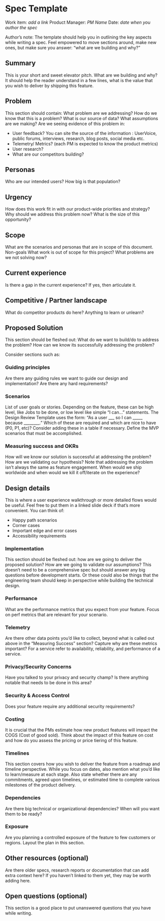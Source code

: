# Spec Template

Work item: _add a link_
Product Manager: _PM Name_
Date: _date when you author the spec_

Author’s note: The template should help you in outlining the key aspects while writing a spec. Feel empowered to move sections around, make new ones, but make sure you answer: “what are we building and why?”

## Summary
This is your short and sweet elevator pitch. What are we building and why? It should help the reader understand in a few lines, what is the value that you wish to deliver by shipping this feature. 

## Problem 
This section should contain: What problem are we addressing? How do we know that this is a problem? What is our source of data?  What assumptions are we making? 
Are we seeing evidence of this problem in:
-	User feedback? You can site the source of the information : UserVoice, public forums, interviews, research, blog posts, social media etc.
-	Telemetry/ Metrics? (each PM is expected to know the product metrics)
-	User research? 
-	What are our competitors building?

## Personas 
Who are our intended users? 
How big is that population? 

## Urgency
How does this work fit in with our product-wide priorities and strategy?  
Why should we address this problem now? 
What is the size of this opportunity?

## Scope
What are the scenarios and personas that are in scope of this document. 
Non-goals
What work is out of scope for this project? What problems are we not solving now?

## Current experience 
Is there a gap in the current experience? If yes, then articulate it.

## Competitive / Partner landscape
What do competitor products do here? Anything to learn or unlearn?

## Proposed Solution 
This section should be fleshed out: What do we want to build/do to address the problem? How can we know its successfully addressing the problem? 

Consider sections such as: 

### Guiding principles 
Are there any guiding rules we want to guide our design and implementation? Are there any hard requirements? 

### Scenarios
List of user goals or stories. Depending on the feature, these can be high level, like Jobs to be done, or low level like simple “I can…” statements. The Design Review Template uses the form: “As a user ___ so I can _____ because ________.” 
Which of these are required and which are nice to have (P0, P1, etc)? Consider adding these in a table if necessary.
Define the MVP scenarios that must be accomplished.

### Measuring success and OKRs
How will we know our solution is successful at addressing the problem? How are we validating our hypothesis? Note that addressing the problem isn’t always the same as feature engagement. When would we ship worldwide and when would we kill it off/iterate on the experience? 

## Design details 
This is where a user experience walkthrough or more detailed flows would be useful. Feel free to put them in a linked slide deck if that’s more convenient. You can think of:
-	Happy path scenarios
-	Corner cases
-	Important edge and error cases  
-	Accessibility requirements 

### Implementation 
This section should be fleshed out: how are we going to deliver the proposed solution? How are we going to validate our assumptions? This doesn’t need to be a comprehensive spec but should answer any big questions before development starts. Or these could also be things that the engineering team should keep in perspective while building the technical design.

### Performance 
What are the performance metrics that you expect from your feature. Focus on perf metrics that are relevant for your scenario.

### Telemetry
Are there other data points you’d like to collect, beyond what is called out above in the “Measuring Success” section?  Capture why are these metrics important? For a service refer to availability, reliability, and performance of a service. 

### Privacy/Security Concerns 
Have you talked to your privacy and security champ? Is there anything notable that needs to be done in this area? 

### Security & Access Control
Does your feature require any additional security requirements? 

### Costing
It is crucial that the PMs estimate how new product features will impact the COGS (Cost of good sold). Think about the impact of this feature on cost and how do you assess the pricing or price tiering of this feature. 

### Timelines
This section covers how you wish to deliver the feature from a roadmap and timeline perspective. While you focus on dates, also mention what you’d like to learn/measure at each stage.
Also state whether there are any commitments, agreed upon timelines, or estimated time to complete various milestones of the product delivery.

### Dependencies
Are there big technical or organizational dependencies? When will you want them to be ready? 

### Exposure
Are you planning a controlled exposure of the feature to few customers or regions. Layout the plan in this section.

## Other resources (optional)
Are there older specs, research reports or documentation that can add extra context here? If you haven’t linked to them yet, they may be worth adding here. 

## Open questions (optional) 
This section is a good place to put unanswered questions that you have while writing. 
